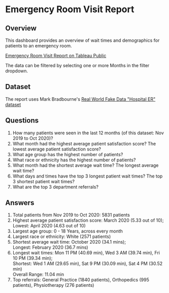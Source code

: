 # Emergency Room Visit Report

## Overview
This dashboard provides an overview of wait times and demographics for patients to an emergency room.

[Emergency Room Visit Report on Tableau Public](https://public.tableau.com/app/profile/justinluzong/viz/EmergencyRoomVisitReport_17443380889530/EmergencyRoomVisitReport)

The data can be filtered by selecting one or more Months in the filter dropdown.

## Dataset
The report uses Mark Bradbourne's [Real World Fake Data "Hospital ER" dataset](https://data.world/markbradbourne/rwfd-real-world-fake-data/workspace/file?filename=Hospital+ER.csv)

## Questions
1. How many patients were seen in the last 12 months (of this dataset: Nov 2019 to Oct 2020)?
2. What month had the highest average patient satisfaction score? The lowest average patient satisfaction score?
3. What age group has the highest number of patients?
4. What race or ethnicity has the highest number of patients?
5. What month had the shortest average wait time? The longest average wait time?
6. What days and times have the top 3 longest patient wait times? The top 3 shortest patient wait times?
7. What are the top 3 department referrals?

## Answers
1. Total patients from Nov 2019 to Oct 2020: 5831 patients
2. Highest average patient satisfaction score: March 2020 (5.33 out of 10);  
   Lowest: April 2020 (4.63 out of 10)
3. Largest age group: 0 - 18 Years, across every month
4. Largest race or ethnicity: White (2571 patients)
5. Shortest average wait time: October 2020 (34.1 mins);  
   Longest: February 2020 (36.7 mins)
6. Longest wait times: Mon 11 PM (40.69 min), Wed 3 AM (39.74 min), Fri 10 PM (39.34 min);  
   Shortest: Wed 1 AM (29.65 min), Sat 9 PM (30.09 min), Sat 4 PM (30.52 min)  
   Overall Range: 11.04 min
8. Top referrals: General Practice (1840 patients), Orthopedics (995 patients), Physiotherapy (276 patients)

